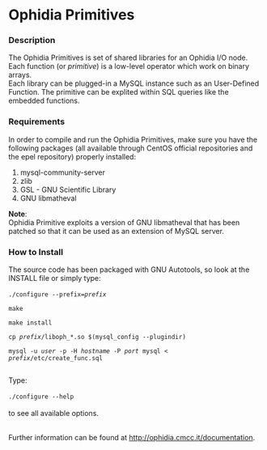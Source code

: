 <h1>Ophidia Primitives</h1>

<h3>Description</h3>
The Ophidia Primitives is set of shared libraries for an Ophidia I/O node. Each function (or <i>primitive</i>) is a low-level operator which work on binary arrays.</br>
Each library can be plugged-in a MySQL instance such as an User-Defined Function. The primitive can be explited within SQL queries like the embedded functions.

<h3>Requirements</h3>
In order to compile and run the Ophidia Primitives, make sure you have the following packages (all available through CentOS official repositories and the epel repository) properly installed:
<ol>
  <li>mysql-community-server</li>
  <li>zlib</li>
  <li>GSL - GNU Scientific Library</li>
  <li>GNU libmatheval</li>
</ol>
<b>Note</b>:</br>
Ophidia Primitive exploits a version of GNU libmatheval that has been patched so that it can be used as an extension of MySQL server.

<h3>How to Install</h3>
The source code has been packaged with GNU Autotools, so look at the INSTALL file or simply type:</br></br>
<code>./configure --prefix=<i>prefix</i></br>
make</br>
make install</br>
cp <i>prefix</i>/liboph_*.so $(mysql_config --plugindir)</br>
mysql -u <i>user</i> -p -H <i>hostname</i> -P <i>port</i> mysql < <i>prefix</i>/etc/create_func.sql</br>
</br></code>
Type:</br></br>
<code>./configure --help</code></br></br>
to see all available options.</br></br>

Further information can be found at <a href="http://ophidia.cmcc.it/documentation">http://ophidia.cmcc.it/documentation</a>.


